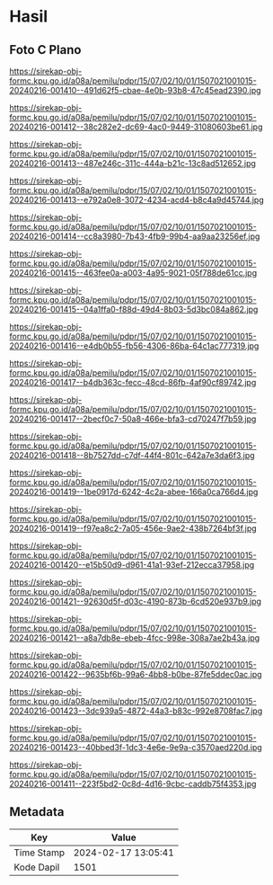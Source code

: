 # Hasil

## Foto C Plano

https://sirekap-obj-formc.kpu.go.id/a08a/pemilu/pdpr/15/07/02/10/01/1507021001015-20240216-001410--491d62f5-cbae-4e0b-93b8-47c45ead2390.jpg

https://sirekap-obj-formc.kpu.go.id/a08a/pemilu/pdpr/15/07/02/10/01/1507021001015-20240216-001412--38c282e2-dc69-4ac0-9449-31080603be61.jpg

https://sirekap-obj-formc.kpu.go.id/a08a/pemilu/pdpr/15/07/02/10/01/1507021001015-20240216-001413--487e246c-311c-444a-b21c-13c8ad512652.jpg

https://sirekap-obj-formc.kpu.go.id/a08a/pemilu/pdpr/15/07/02/10/01/1507021001015-20240216-001413--e792a0e8-3072-4234-acd4-b8c4a9d45744.jpg

https://sirekap-obj-formc.kpu.go.id/a08a/pemilu/pdpr/15/07/02/10/01/1507021001015-20240216-001414--cc8a3980-7b43-4fb9-99b4-aa9aa23256ef.jpg

https://sirekap-obj-formc.kpu.go.id/a08a/pemilu/pdpr/15/07/02/10/01/1507021001015-20240216-001415--463fee0a-a003-4a95-9021-05f788de61cc.jpg

https://sirekap-obj-formc.kpu.go.id/a08a/pemilu/pdpr/15/07/02/10/01/1507021001015-20240216-001415--04a1ffa0-f88d-49d4-8b03-5d3bc084a862.jpg

https://sirekap-obj-formc.kpu.go.id/a08a/pemilu/pdpr/15/07/02/10/01/1507021001015-20240216-001416--e4db0b55-fb56-4306-86ba-64c1ac777319.jpg

https://sirekap-obj-formc.kpu.go.id/a08a/pemilu/pdpr/15/07/02/10/01/1507021001015-20240216-001417--b4db363c-fecc-48cd-86fb-4af90cf89742.jpg

https://sirekap-obj-formc.kpu.go.id/a08a/pemilu/pdpr/15/07/02/10/01/1507021001015-20240216-001417--2becf0c7-50a8-466e-bfa3-cd70247f7b59.jpg

https://sirekap-obj-formc.kpu.go.id/a08a/pemilu/pdpr/15/07/02/10/01/1507021001015-20240216-001418--8b7527dd-c7df-44f4-801c-642a7e3da6f3.jpg

https://sirekap-obj-formc.kpu.go.id/a08a/pemilu/pdpr/15/07/02/10/01/1507021001015-20240216-001419--1be0917d-6242-4c2a-abee-166a0ca766d4.jpg

https://sirekap-obj-formc.kpu.go.id/a08a/pemilu/pdpr/15/07/02/10/01/1507021001015-20240216-001419--f97ea8c2-7a05-456e-9ae2-438b7264bf3f.jpg

https://sirekap-obj-formc.kpu.go.id/a08a/pemilu/pdpr/15/07/02/10/01/1507021001015-20240216-001420--e15b50d9-d961-41a1-93ef-212ecca37958.jpg

https://sirekap-obj-formc.kpu.go.id/a08a/pemilu/pdpr/15/07/02/10/01/1507021001015-20240216-001421--92630d5f-d03c-4190-873b-6cd520e937b9.jpg

https://sirekap-obj-formc.kpu.go.id/a08a/pemilu/pdpr/15/07/02/10/01/1507021001015-20240216-001421--a8a7db8e-ebeb-4fcc-998e-308a7ae2b43a.jpg

https://sirekap-obj-formc.kpu.go.id/a08a/pemilu/pdpr/15/07/02/10/01/1507021001015-20240216-001422--9635bf6b-99a6-4bb8-b0be-87fe5ddec0ac.jpg

https://sirekap-obj-formc.kpu.go.id/a08a/pemilu/pdpr/15/07/02/10/01/1507021001015-20240216-001423--3dc939a5-4872-44a3-b83c-992e8708fac7.jpg

https://sirekap-obj-formc.kpu.go.id/a08a/pemilu/pdpr/15/07/02/10/01/1507021001015-20240216-001423--40bbed3f-1dc3-4e6e-9e9a-c3570aed220d.jpg

https://sirekap-obj-formc.kpu.go.id/a08a/pemilu/pdpr/15/07/02/10/01/1507021001015-20240216-001411--223f5bd2-0c8d-4d16-9cbc-caddb75f4353.jpg


## Metadata

| Key        | Value               |
| ---------- | ------------------- |
| Time Stamp | 2024-02-17 13:05:41 |
| Kode Dapil | 1501                |



